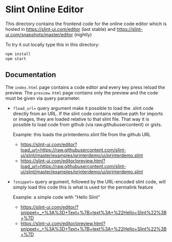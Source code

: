 # Slint Online Editor

This directory contains the frontend code for the online code editor
which is hosted in https://slint-ui.com/editor (last stable) and
https://slint-ui.com/snapshots/master/editor (nightly)

To try it out locally type this in this directory:

```sh
npm install
npm start
```

## Documentation

The `index.html` page contains a code editor and every key press reload the preview.
The `preview.html` page contains only the preview and the code must be given via query parameter.

-   `?load_url=` query argument make it possible to load the .slint code directly from an URL.
    If the slint code contains relative path for imports or images, they are loaded relative to
    that slint file. That way it is possible to load code from github (via raw.githubusercontent)
    or gists.

    Example: this loads the printerdemo.slint file from the github URL

    -   https://slint-ui.com/editor?load_url=https://raw.githubusercontent.com/slint-ui/slint/master/examples/printerdemo/ui/printerdemo.slint
    -   https://slint-ui.com/editor/preview.html?load_url=https://raw.githubusercontent.com/slint-ui/slint/master/examples/printerdemo/ui/printerdemo.slint

-   `?snippet=` query argument, followed by the URL-encoded slint code, will simply load this code
    this is what is used tor the permalink feature

    Example: a simple code with "Hello Slint"

    -   https://slint-ui.com/editor/?snippet=_+%3A%3D+Text+%7B+text%3A+%22Hello+Slint%22%3B+%7D
    -   https://slint-ui.com/editor/preview.html?snippet=_+%3A%3D+Text+%7B+text%3A+%22Hello+Slint%22%3B+%7D
